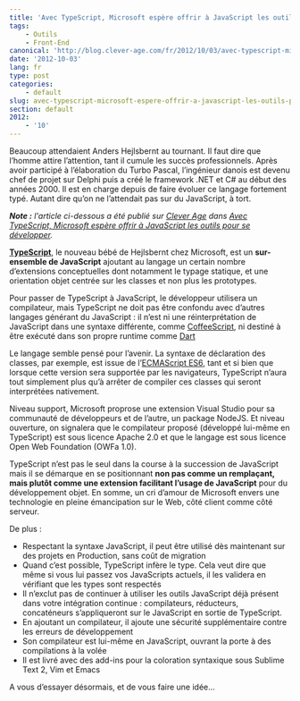 ```yaml
---
title: 'Avec TypeScript, Microsoft espère offrir à JavaScript les outils pour se développer'
tags:
    - Outils
    - Front-End
canonical: 'http://blog.clever-age.com/fr/2012/10/03/avec-typescript-microsoft-espere-offrir-a-javascript-les-outils-pour-se-developper/'
date: '2012-10-03'
lang: fr
type: post
categories:
    - default
slug: avec-typescript-microsoft-espere-offrir-a-javascript-les-outils-pour-se-developper
section: default
2012:
    - '10'
---
```


Beaucoup attendaient Anders Hejlsbernt au tournant. Il faut dire que l’homme attire l’attention, tant il cumule les succès professionnels. Après avoir participé à l’élaboration du Turbo Pascal, l’ingénieur danois est devenu chef de projet sur Delphi puis a créé le framework .NET et C# au début des années 2000\. Il est en charge depuis de faire évoluer ce langage fortement typé. Autant dire qu’on ne l’attendait pas sur du JavaScript, à tort.

<!--more-->

<em class="canonical">**Note&nbsp;:** l'article ci-dessous a été publié sur [Clever Age](http://www.clever-age.com/fr/) dans [Avec TypeScript, Microsoft espère offrir à JavaScript les outils pour se développer](http://blog.clever-age.com/fr/2012/10/03/avec-typescript-microsoft-espere-offrir-a-javascript-les-outils-pour-se-developper/).</em>

[**TypeScript**](http://www.typescriptlang.org/), le nouveau bébé de Hejlsbernt chez Microsoft, est un **sur-ensemble de JavaScript** ajoutant au langage un certain nombre d’extensions conceptuelles dont notamment le typage statique, et une orientation objet centrée sur les classes et non plus les prototypes.

Pour passer de TypeScript à JavaScript, le développeur utilisera un compilateur, mais TypeScript ne doit pas être confondu avec d’autres langages générant du JavaScript : il n’est ni une réinterprétation de JavaScript dans une syntaxe différente, comme [CoffeeScript](http://coffeescript.org), ni destiné à être exécuté dans son propre runtime comme [Dart](https://www.dartlang.org)

Le langage semble pensé pour l’avenir. La syntaxe de déclaration des classes, par exemple, est issue de l’[ECMAScript ES6](http://wiki.ecmascript.org/doku.php?id=harmony:specification_drafts), tant et si bien que lorsque cette version sera supportée par les navigateurs, TypeScript n’aura tout simplement plus qu’à arrêter de compiler ces classes qui seront interprétées nativement.

Niveau support, Microsoft proprose une extension Visual Studio pour sa communauté de développeurs et de l’autre, un package NodeJS. Et niveau ouverture, on signalera que le compilateur proposé (développé lui-même en TypeScript) est sous licence Apache 2.0 et que le langage est sous licence Open Web Foundation (OWFa 1.0).

TypeScript n’est pas le seul dans la course à la succession de JavaScript mais il se démarque en se positionnant **non pas comme un remplaçant, mais plutôt comme une extension facilitant l’usage de JavaScript** pour du développement objet. En somme, un cri d’amour de Microsoft envers une technologie en pleine émancipation sur le Web, côté client comme côté serveur.

De plus :

*   Respectant la syntaxe JavaScript, il peut être utilisé dès maintenant sur des projets en Production, sans coût de migration
*   Quand c’est possible, TypeScript infère le type. Cela veut dire que même si vous lui passez vos JavaScripts actuels, il les validera en vérifiant que les types sont respectés
*   Il n’exclut pas de continuer à utiliser les outils JavaScript déjà présent dans votre intégration continue : compilateurs, réducteurs, concaténeurs s’appliqueront sur le JavaScript en sortie de TypeScript.
*   En ajoutant un compilateur, il ajoute une sécurité supplémentaire contre les erreurs de développement
*   Son compilateur est lui-même en JavaScript, ouvrant la porte à des compilations à la volée
*   Il est livré avec des add-ins pour la coloration syntaxique sous Sublime Text 2, Vim et Emacs

A vous d’essayer désormais, et de vous faire une idée…
